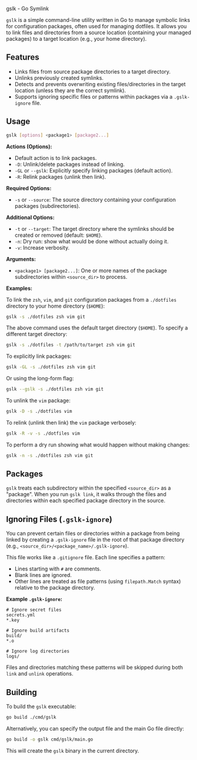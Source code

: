 gslk - Go Symlink

`gslk` is a simple command-line utility written in Go to manage symbolic links for configuration packages, often used for managing dotfiles. It allows you to link files and directories from a source location (containing your managed packages) to a target location (e.g., your home directory).

## Features

*   Links files from source package directories to a target directory.
*   Unlinks previously created symlinks.
*   Detects and prevents overwriting existing files/directories in the target location (unless they are the correct symlink).
*   Supports ignoring specific files or patterns within packages via a `.gslk-ignore` file.

## Usage

```bash
gslk [options] <package1> [package2...]
```

**Actions (Options):**

*   Default action is to link packages.
*   `-D`: Unlink/delete packages instead of linking.
*   `-GL` or `--gslk`: Explicitly specify linking packages (default action).
*   `-R`: Relink packages (unlink then link).

**Required Options:**

*   `-s` or `--source`: The source directory containing your configuration packages (subdirectories).

**Additional Options:**

*   `-t` or `--target`: The target directory where the symlinks should be created or removed (default: `$HOME`).
*   `-n`: Dry run: show what would be done without actually doing it.
*   `-v`: Increase verbosity.

**Arguments:**

*   `<package1> [package2...]`: One or more names of the package subdirectories within `<source_dir>` to process.

**Examples:**

To link the `zsh`, `vim`, and `git` configuration packages from a `./dotfiles` directory to your home directory (`$HOME`):

```bash
gslk -s ./dotfiles zsh vim git
```

The above command uses the default target directory (`$HOME`). To specify a different target directory:

```bash
gslk -s ./dotfiles -t /path/to/target zsh vim git
```

To explicitly link packages:
```bash
gslk -GL -s ./dotfiles zsh vim git
```

Or using the long-form flag:
```bash
gslk --gslk -s ./dotfiles zsh vim git
```

To unlink the `vim` package:

```bash
gslk -D -s ./dotfiles vim
```

To relink (unlink then link) the `vim` package verbosely:

```bash
gslk -R -v -s ./dotfiles vim
```

To perform a dry run showing what would happen without making changes:

```bash
gslk -n -s ./dotfiles zsh vim git
```

## Packages

`gslk` treats each subdirectory within the specified `<source_dir>` as a "package". When you run `gslk link`, it walks through the files and directories within each specified package directory in the source.

## Ignoring Files (`.gslk-ignore`)

You can prevent certain files or directories within a package from being linked by creating a `.gslk-ignore` file in the root of that package directory (e.g., `<source_dir>/<package_name>/.gslk-ignore`).

This file works like a `.gitignore` file. Each line specifies a pattern:

*   Lines starting with `#` are comments.
*   Blank lines are ignored.
*   Other lines are treated as file patterns (using `filepath.Match` syntax) relative to the package directory.

**Example `.gslk-ignore`:**

```
# Ignore secret files
secrets.yml
*.key

# Ignore build artifacts
build/
*.o

# Ignore log directories
logs/
```

Files and directories matching these patterns will be skipped during both `link` and `unlink` operations.

## Building

To build the `gslk` executable:

```bash
go build ./cmd/gslk
```

Alternatively, you can specify the output file and the main Go file directly:

```bash
go build -o gslk cmd/gslk/main.go
```

This will create the `gslk` binary in the current directory.